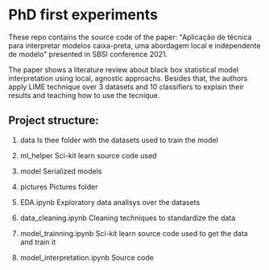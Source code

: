 # PhD first experiments
These repo contains the source code of the paper: "Aplicação de técnica para 
interpretar modelos caixa-preta, uma abordagem local e independente 
de modelo" presented in SBSI conference 2021.

The paper shows a literature review about black box statistical model 
interpretation using local, agnostic approachs. Besides that, the authors 
apply LIME technique over 3 datasets and 10 classifiers to explain 
their results and teaching how to use the tecnique.


## Project structure:
1. data 
Is thee folder with the datasets used to train the model

2. ml_helper 
Sci-kit learn source code used

3. model 
Serialized models

4. pictures 
Pictures folder

5. EDA.ipynb
Exploratory data analisys over the datasets

6. data_cleaning.ipynb
Cleaning techniques to standardize the data

7. model_trainning.ipynb
Sci-kit learn source code used to get the data and train it

8. model_interpretation.ipynb
Source code
